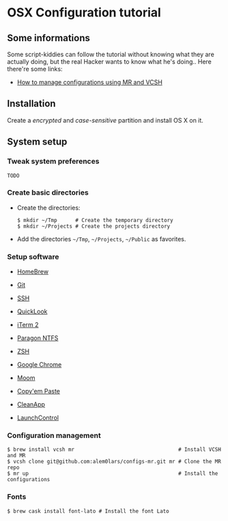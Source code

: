# OSX Configuration tutorial

## Some informations

Some script-kiddies can follow the tutorial without knowing what they are actually doing, but the real Hacker wants to know what he's doing.. Here there're some links:
* [How to manage configurations using MR and VCSH](http://www.martin-burger.net/blog/unix-shell/manage-dotfiles-quickly-and-effortlessly/)

## Installation

Create a *encrypted* and *case-sensitive* partition and install OS X on it.

## System setup

### Tweak system preferences

`TODO`

### Create basic directories

* Create the directories:
  
  ```
  $ mkdir ~/Tmp      # Create the temporary directory
  $ mkdir ~/Projects # Create the projects directory
  ```

* Add the directories `~/Tmp`, `~/Projects`, `~/Public` as favorites.

### Setup software

* [HomeBrew](./software/homebrew.md)

* [Git](./software/git.md)

* [SSH](./software/ssh.md)

* [QuickLook](./software/quicklook.md)

* [iTerm 2](./software/iterm2.md)

* [Paragon NTFS](./software/paragon_ntfs.md)

* [ZSH](./software/zsh.md)

* [Google Chrome](./software/google_chrome.md)

* [Moom](./software/moom.md)

* [Copy'em Paste](./software/copyempaste.md)

* [CleanApp](./software/cleanapp.md)

* [LaunchControl](./software/launchcontrol.md)

### Configuration management

```
$ brew install vcsh mr                                  # Install VCSH and MR
$ vcsh clone git@github.com:alem0lars/configs-mr.git mr # Clone the MR repo
$ mr up                                                 # Install the configurations
```

### Fonts

```
$ brew cask install font-lato # Install the font Lato
```
